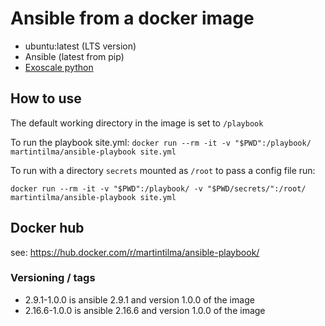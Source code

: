 # Ansible from a docker image

* ubuntu:latest (LTS version)
* Ansible (latest from pip)
* [Exoscale python](https://pypi.org/project/exoscale/)

## How to use
The default working directory in the image is set to `/playbook`

To run the playbook site.yml:
`docker run --rm -it -v "$PWD":/playbook/ martintilma/ansible-playbook site.yml`

To run with a directory `secrets` mounted as `/root` to pass a config file run:

`docker run --rm -it -v "$PWD":/playbook/ -v "$PWD/secrets/":/root/ martintilma/ansible-playbook site.yml`

## Docker hub
see: https://hub.docker.com/r/martintilma/ansible-playbook/

### Versioning / tags

* 2.9.1-1.0.0 is ansible 2.9.1 and version 1.0.0 of the image
* 2.16.6-1.0.0 is ansible 2.16.6 and version 1.0.0 of the image 
